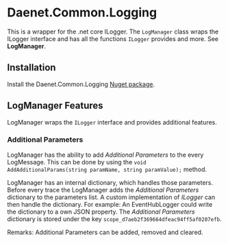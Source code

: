 # Daenet.Common.Logging

This is a wrapper for the .net core ILogger. The `LogManager` class wraps the ILogger interface and has all the functions `ILogger` provides and more. See **LogManager**.

## Installation

Install the Daenet.Common.Logging [Nuget package](https://www.nuget.org/packages/Daenet.Common.Logging/).

## LogManager Features

LogManager wraps the `ILogger` interface and provides additional features.

### Additional Parameters

LogManager has the ability to add *Additional Parameters* to the every LogMessage.
This can be done by using the `void AddAdditionalParams(string paramName, string paramValue);` method.

LogManager has an internal dictionary, which handles those parameters.
Before every trace the LogManager adds the *Additional Parameters* dictionary to the parameters list.
A custom implementation of *ILogger* can then handle the dictionary.
For example: An EventHubLogger could write the dictionary to a own JSON property.
The *Additional Parameters* dictionary is stored under the key `scope_d7aeb2f369664dfeac94ff5af0207efb`.

Remarks: Additional Parameters can be added, removed and cleared.